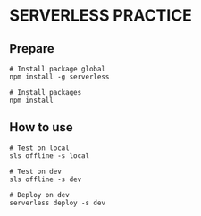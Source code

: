 # SERVERLESS PRACTICE

## Prepare
```
# Install package global
npm install -g serverless

# Install packages
npm install
```

## How to use

```
# Test on local
sls offline -s local

# Test on dev
sls offline -s dev

# Deploy on dev
serverless deploy -s dev
```

